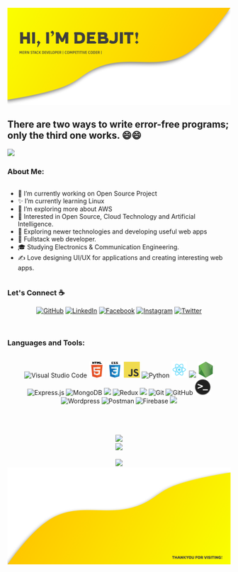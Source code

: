 ![HI, I'M DEBJIT!](./images/top.png)

## There are two ways to write error-free programs; only the third one works. 😄😄
![](https://komarev.com/ghpvc/?username=DebjitPramanick&color=blue)

### About Me:
<div style="display: flex; align-items: center;">

- 🔭 I’m currently working on Open Source Project
- ✨ I’m currently learning Linux
- 🌱 I’m exploring more about AWS
- 👯 Interested in Open Source, Cloud Technology and Artificial Intelligence.
- 🤔 Exploring newer technologies and developing useful web apps
- 💼 Fullstack web developer.
- 🎓 Studying Electronics & Communication Engineering.
- ✍️ Love designing UI/UX for applications and creating interesting web apps.

</div>

### Let's Connect :coffee:
<p align="center" backgroud="./images/mid.png">
	<a href="https://github.com/DebjitPramanick"><img src="https://img.icons8.com/bubbles/50/000000/github.png" alt="GitHub"/></a>
	<a href="https://www.linkedin.com/in/debjit-pramanick-7a6a971b1/"><img src="https://img.icons8.com/bubbles/50/000000/linkedin.png" alt="LinkedIn"/></a>
	<a href="https://www.facebook.com/debjit.pramanick.56/"><img src="https://img.icons8.com/bubbles/50/000000/facebook-new.png" alt="Facebook"/></a>
	<a href="https://www.instagram.com/debjit.js/"><img src="https://img.icons8.com/bubbles/50/000000/instagram.png" alt="Instagram"/></a>
	<a href="https://twitter.com/P_Debjit"><img src="https://img.icons8.com/bubbles/50/000000/twitter.png" alt="Twitter"/></a>
</p>

<br />

### Languages and Tools:

<div align="center">
	
<br/>

<img alt="Visual Studio Code" width="36px" src="https://img.icons8.com/color/48/000000/visual-studio-code-2019.png"/>
	<img alt="HTML5" width="36px" src="https://raw.githubusercontent.com/github/explore/80688e429a7d4ef2fca1e82350fe8e3517d3494d/topics/html/html.png" />
	<img alt="CSS3" width="36px" src="https://raw.githubusercontent.com/github/explore/80688e429a7d4ef2fca1e82350fe8e3517d3494d/topics/css/css.png" />
	<img alt="JavaScript" width="36px" src="https://raw.githubusercontent.com/github/explore/80688e429a7d4ef2fca1e82350fe8e3517d3494d/topics/javascript/javascript.png" />
	<img width="36px" src="https://img.icons8.com/color/48/000000/python.png" alt="Python"/>
	<img width="36px" src="https://raw.githubusercontent.com/github/explore/80688e429a7d4ef2fca1e82350fe8e3517d3494d/topics/react/react.png" />
	<img width="36px" src="https://img.icons8.com/color/48/000000/material-ui.png"/>
	<img alt="Node.js" width="36px" src="https://raw.githubusercontent.com/github/explore/80688e429a7d4ef2fca1e82350fe8e3517d3494d/topics/nodejs/nodejs.png" />
	<img alt="Express.js" width="36px" src="https://img.icons8.com/color/48/000000/js.png" />
	<img alt="MongoDB" width="36px" src="https://img.icons8.com/color/48/000000/mongodb.png" />
	<img width="36px" src="https://img.icons8.com/nolan/64/mysql.png"/>
	<img alt="Redux" width="36px" src="https://img.icons8.com/color/48/000000/redux.png"/>
	<img width="36px" src="https://img.icons8.com/ios/50/000000/django.png"/>
	<img alt="Git" width="36px" src="https://img.icons8.com/color/64/000000/git.png"/>
	<img alt="GitHub" width="36px" src="https://img.icons8.com/bubbles/50/000000/github.png"/>
	<img alt="Terminal" width="36px" src="https://raw.githubusercontent.com/github/explore/80688e429a7d4ef2fca1e82350fe8e3517d3494d/topics/terminal/terminal.png" />
	<img alt="Wordpress" width="36px" src="https://img.icons8.com/color/48/000000/wordpress.png"/>
	<img alt="Postman" width="36px" src="https://img.icons8.com/dusk/64/000000/postman-api.png"/>
	<img alt="Firebase" width="36px" src="https://img.icons8.com/color/48/000000/google-firebase-console.png"/>
	<img width="36px" src="https://img.icons8.com/color/48/000000/heroku.png"/>
<br/>

</div>

<br/>
<br/>
<br/>
<br/>

<div align=center>
<img src="https://github-readme-stats.vercel.app/api?username=DebjitPramanick&show_icons=true&theme=synthwave&include_all_commits=true&count_private=true"/> 
<br/>
<img src="https://github-readme-stats.vercel.app/api/top-langs/?username=DebjitPramanick&theme=synthwave"/>
</div>
<br/>
<div align=center>
<img src="https://media.giphy.com/media/fwbzI2kV3Qrlpkh59e/giphy.gif" width="300"/>
</div>
<img src="./images/bottom.png"/>
